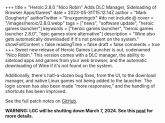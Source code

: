+++
title = "Heroic 2.8.0 \"Nico Robin\" Adds DLC Manager, Sideloading of Browser Apps/Games"
date = 2023-05-31T15:12:14Z
author = "Mark Dougherty"
authorTwitter = "linuxgamingctr" #do not include @
cover = "/images/heroic/2.8.0.webp"
tags = ["news", "software update", "heroic games launcher"]
keywords = ["heroic games launcher", "heroic games launcher 2.8.0", "epic games store alternative"]
description = "Wine also gets automatically downloaded if it's not present on the system."
showFullContent = false
readingTime = false
draft = false
comments = true
+++
Sweet new release of Heroic Games Launcher is out, codenamed "Nico Robin." This version comes with a DLC manager, the ability to sideload apps and games from your web browser, and the automatic downloading of Wine if it's not found on the system.

Additionally, there's half-a-dozen bug fixes, from the UI, to the download manager, and native Linux games not being added to the launcher. The login screen has also been made "more responsive," and the handling of shortcuts has been improved.

See the full patch notes on [GitHub](https://github.com/Heroic-Games-Launcher/HeroicGamesLauncher/releases/tag/v2.8.0).

**WARNING: LGC will be shutting down March 7, 2024. See this [post](https://linuxgamingcentral.com/posts/the-end-of-lgc/) for more details.**
